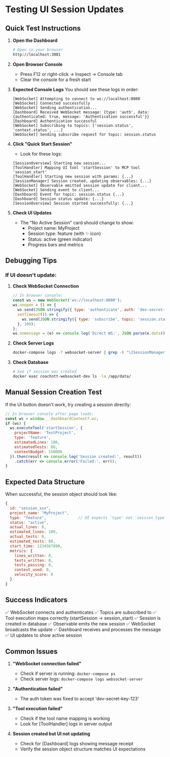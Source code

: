 # Testing UI Session Updates

## Quick Test Instructions

1. **Open the Dashboard**
   ```bash
   # Open in your browser
   http://localhost:3001
   ```

2. **Open Browser Console**
   - Press F12 or right-click → Inspect → Console tab
   - Clear the console for a fresh start

3. **Expected Console Logs**
   You should see these logs in order:

   ```
   [WebSocket] Attempting to connect to ws://localhost:8080
   [WebSocket] Connected successfully
   [WebSocket] Sending authentication...
   [Dashboard] Received WebSocket message: {type: 'auth', data: {authenticated: true, message: 'Authentication successful'}}
   [Dashboard] Authentication successful
   [WebSocket] Subscribing to topics: ['session.status', 'context.status', ...]
   [WebSocket] Sending subscribe request for topic: session.status
   ```

4. **Click "Quick Start Session"**
   - Look for these logs:
   ```
   [SessionOverview] Starting new session...
   [ToolHandler] Mapping UI tool 'startSession' to MCP tool 'session_start'
   [ToolHandler] Starting new session with params: {...}
   [SessionManager] Session created, updating observables: {...}
   [WebSocket] Observable emitted session update for client...
   [WebSocket] Sending event to client...
   [Dashboard] Event for topic: session.status {...}
   [Dashboard] Session status update: {...}
   [SessionOverview] Session started successfully: {...}
   ```

5. **Check UI Updates**
   - The "No Active Session" card should change to show:
     - Project name: MyProject
     - Session type: feature (with ✨ icon)
     - Status: active (green indicator)
     - Progress bars and metrics

## Debugging Tips

### If UI doesn't update:

1. **Check WebSocket Connection**
   ```javascript
   // In browser console:
   const ws = new WebSocket('ws://localhost:8080');
   ws.onopen = () => {
     ws.send(JSON.stringify({ type: 'authenticate', auth: 'dev-secret-key-123' }));
     setTimeout(() => {
       ws.send(JSON.stringify({ type: 'subscribe', topic: 'session.status' }));
     }, 100);
   };
   ws.onmessage = (e) => console.log('Direct WS:', JSON.parse(e.data));
   ```

2. **Check Server Logs**
   ```bash
   docker-compose logs -f websocket-server | grep -E "\[SessionManager\]|\[WebSocket\]|\[ToolHandler\]"
   ```

3. **Check Database**
   ```bash
   # See if session was created
   docker exec coachntt-websocket-dev ls -la /app/data/
   ```

## Manual Session Creation Test

If the UI button doesn't work, try creating a session directly:

```javascript
// In browser console after page loads:
const ws = window.__dashboardContext?.ws;
if (ws) {
  ws.executeTool('startSession', {
    projectName: 'TestProject',
    type: 'feature',
    estimatedLines: 100,
    estimatedTests: 80,
    contextBudget: 150000
  }).then(result => console.log('Session created:', result))
    .catch(err => console.error('Failed:', err));
}
```

## Expected Data Structure

When successful, the session object should look like:
```javascript
{
  id: "session_xxx",
  project_name: "MyProject",
  type: "feature",              // UI expects 'type' not 'session_type'
  status: "active",
  actual_lines: 0,
  estimated_lines: 100,
  actual_tests: 0,
  estimated_tests: 80,
  start_time: 1234567890,
  metrics: {
    lines_written: 0,
    tests_written: 0,
    tests_passing: 0,
    context_used: 0,
    velocity_score: 0
  }
}
```

## Success Indicators

✅ WebSocket connects and authenticates
✅ Topics are subscribed to
✅ Tool execution maps correctly (startSession → session_start)
✅ Session is created in database
✅ Observable emits the new session
✅ WebSocket broadcasts the update
✅ Dashboard receives and processes the message
✅ UI updates to show active session

## Common Issues

1. **"WebSocket connection failed"**
   - Check if server is running: `docker-compose ps`
   - Check server logs: `docker-compose logs websocket-server`

2. **"Authentication failed"**
   - The auth token was fixed to accept 'dev-secret-key-123'

3. **"Tool execution failed"**
   - Check if the tool name mapping is working
   - Look for [ToolHandler] logs in server output

4. **Session created but UI not updating**
   - Check for [Dashboard] logs showing message receipt
   - Verify the session object structure matches UI expectations